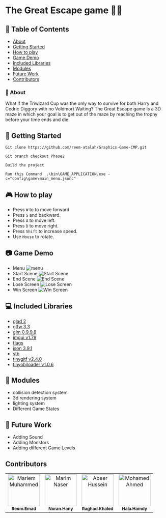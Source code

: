 # The Great Escape game 🏃‍♂️

## 📝 Table of Contents

* [About](#about)
* [Getting Started](#start)
* [How to play](#play)
* [Game Demo](#demo)
* [Included Libraries](#IncludedLibraries)
* [Modules](#modules)
* [Future Work](#additions)
* [Contributors](#contributors)


### 📘 About<a name = "about"></a>

What if the Triwizard Cup was the only way to survive for both Harry and Cedric Diggory with no Voldmort Waiting?
The Great Escape game is a 3D maze in which your goal is to get out of the maze by reaching the 
trophy before your time ends and die.



## 🏁 Getting Started <a name = "start"></a>

```
Git clone https://github.com/reem-atalah/Graphics-Game-CMP.git
```

```
Git branch checkout Phase2
```

```
Build the project
```

```
Run this Command  .\bin\GAME_APPLICATION.exe -c="config\game\main_menu.jsonc"
```

## 🎮 How to play<a name = "play"></a>


* Press `W` to to move forward 
* Press `S` and backward.
* Press `A` to move left.
* Press `D` to move right.
* Press `Shift` to increase speed.
* Use `Mouse` to rotate.




## 📷 Game Demo<a name = "demo"></a>

* Menu
![menu](README/images/main_menu.png )
* Start Scene
![Start Scene](README/images/start_scene.png )
* End Scene
![End Scene](README/images/end_scene.png )
* Lose Screen
![Lose Screen](README/images/lose_scene.png )
* Win Screen
![Win Screen](README/images/won_state.png )


## 💻 Included Libraries <a name = "IncludedLibraries"></a>

- [glad 2](https://github.com/Dav1dde/glad/tree/glad2)
- [glfw 3.3](https://github.com/glfw/glfw)
- [glm 0.9.9.8](https://github.com/g-truc/glm)
- [imgui v1.78](https://github.com/ocornut/imgui)
- [flags](https://github.com/sailormoon/flags)
- [json 3.9.1](https://github.com/nlohmann/json)
- [stb](https://github.com/nothings/stb)
- [tinygltf v2.4.0](https://github.com/syoyo/tinygltf)
- [tinyobjloader v1.0.6](https://github.com/tinyobjloader/tinyobjloader)

## 📌 Modules <a name = "modules"></a>

* collision detection system 
* 3d rendering system
* lighting system
* Different Game States

## 📜 Future Work <a name = "additions"></a>

* Adding Sound
* Adding Monstors
* Adding different Game Levels


## Contributors <a name = "contributors"></a>
<table align="center">
  <tr>
    <td align="center">
    <a href="https://github.com/reem-atalah" target="_black">
    <img src="https://avatars.githubusercontent.com/u/55799245?v=4" width="100px;" alt="Mariem Muhammed"/>
    <br />
    <sub><b>Reem Emad</b></sub></a>
    </td>
    <td align="center">
    <a href="https://github.com/NouranHany" target="_black">
    <img src="https://avatars.githubusercontent.com/u/59095993?v=4" width="100px;" alt="Marim Naser"/>
    <br />
    <sub><b>Noran Hany</b></sub></a>
    </td>
     <td align="center">
    <a href="https://github.com/Raghad-Khaled" target="_black">
    <img src="https://avatars.githubusercontent.com/u/60848147?v=4" width="100px;" alt="Abeer Hussein"/>
    <br />
    <sub><b>Raghad Khaled</b></sub></a>
    </td>
     <td align="center">
    <a href="https://github.com/Halahamdy22" target="_black">
    <img src="https://avatars.githubusercontent.com/u/56937106?v=4" width="100px;" alt="Mohamed Ahmed"/>
    <br />
    <sub><b>Hala Hamdy</b></sub></a>
    </td>
  </tr>
 </table>
